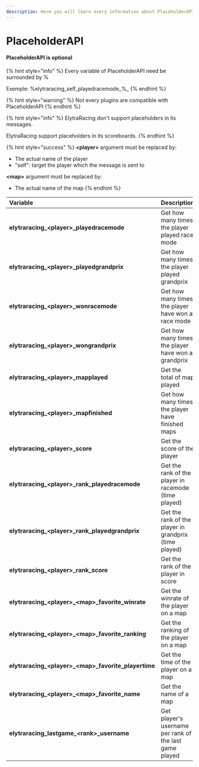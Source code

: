 ```yaml
---
description: Here you will learn every information about PlaceholderAPI
---
```


# PlaceholderAPI

#### PlaceholderAPI is optional

{% hint style="info" %}
Every variable of PlaceholderAPI need be surrounded by %

Exemple: %elytraracing\_self\_playedracemode_%_
{% endhint %}

{% hint style="warning" %}
Not every plugins are compatible with PlaceholderAPI
{% endhint %}

{% hint style="info" %}
ElytraRacing don't support placeholders in its messages.

ElytraRacing support placeholders in its scoreboards.
{% endhint %}

{% hint style="success" %}
**&lt;player&gt;** argument must be replaced by:

* The actual name of the player
* "self": target the player which the message is sent to

**&lt;map&gt;** argument must be replaced by:

* The actual name of the map
{% endhint %}

| Variable | Description |
| :--- | :--- |
| **elytraracing\_&lt;player&gt;\_playedracemode** | Get how many times the player played race mode |
| **elytraracing\_&lt;player&gt;\_playedgrandprix** | Get how many times the player played grandprix |
| **elytraracing\_&lt;player&gt;\_wonracemode** | Get how many times the player have won a race mode |
| **elytraracing\_&lt;player&gt;\_wongrandprix** | Get how many times the player have won a grandprix |
| **elytraracing\_&lt;player&gt;\_mapplayed** | Get the total of map played |
| **elytraracing\_&lt;player&gt;\_mapfinished** | Get how many times the player have finished maps |
| **elytraracing\_&lt;player&gt;\_score** | Get the score of the player |
| **elytraracing\_&lt;player&gt;\_rank\_playedracemode** | Get the rank of the player in racemode \(time played\) |
| **elytraracing\_&lt;player&gt;\_rank\_playedgrandprix** | Get the rank of the player in grandprix \(time played\) |
| **elytraracing\_&lt;player&gt;\_rank\_score** | Get the rank of the player in score |
| **elytraracing\_&lt;player&gt;\_&lt;map&gt;\_favorite\_winrate** | Get the winrate of the player on a map |
| **elytraracing\_&lt;player&gt;\_&lt;map&gt;\_favorite\_ranking** | Get the ranking of the player on a map |
| **elytraracing\_&lt;player&gt;\_&lt;map&gt;\_favorite\_playertime** | Get the time of the player on a map |
| **elytraracing\_&lt;player&gt;\_&lt;map&gt;\_favorite\_name** | Get the name of a map |
| **elytraracing\_lastgame\_&lt;rank&gt;\_username** | Get player's username per rank of the last game played |

